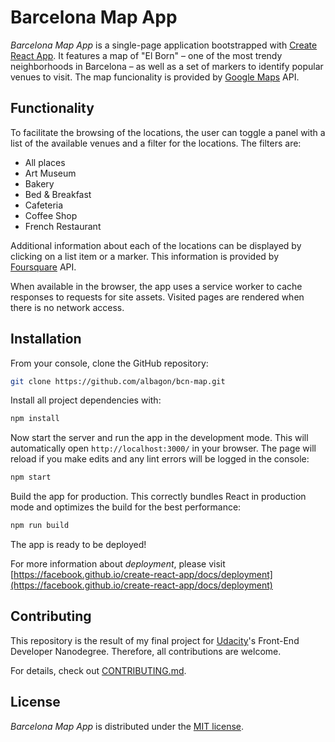 # Barcelona Map App

*Barcelona Map App* is a single-page application bootstrapped with [Create React App](https://github.com/facebook/create-react-app). It features a map of "El Born" – one of the most trendy neighborhoods in Barcelona – as well as a set of markers to identify popular venues to visit. The map funcionality is provided by [Google Maps](https://developers.google.com/maps/documentation/) API.

## Functionality

To facilitate the browsing of the locations, the user can toggle a panel with a list of the available venues and a filter for the locations. The filters are:

- All places
- Art Museum
- Bakery
- Bed & Breakfast
- Cafeteria
- Coffee Shop
- French Restaurant

Additional information about each of the locations can be displayed by clicking on a list item or a marker. This information is provided by [Foursquare](https://foursquare.com/) API.

When available in the browser, the app uses a service worker to cache responses to requests for site assets. Visited pages are rendered when there is no network access.


## Installation

From your console, clone the GitHub repository:
```sh
git clone https://github.com/albagon/bcn-map.git
```

Install all project dependencies with:
```sh
npm install
```

Now start the server and run the app in the development mode. This will automatically open `http://localhost:3000/` in your browser. The page will reload if you make edits and any lint errors will be logged in the console:
```sh
npm start
```

Build the app for production. This correctly bundles React in production mode and optimizes the build for the best performance:
```sh
npm run build
```

The app is ready to be deployed!

For more information about *deployment*, please visit [https://facebook.github.io/create-react-app/docs/deployment](https://facebook.github.io/create-react-app/docs/deployment)

## Contributing

This repository is the result of my final project for [Udacity](https://www.udacity.com/)'s Front-End Developer Nanodegree. Therefore, all contributions are welcome.

For details, check out [CONTRIBUTING.md](CONTRIBUTING.md).

## License

_Barcelona Map App_ is distributed under the [MIT license](LICENSE).
